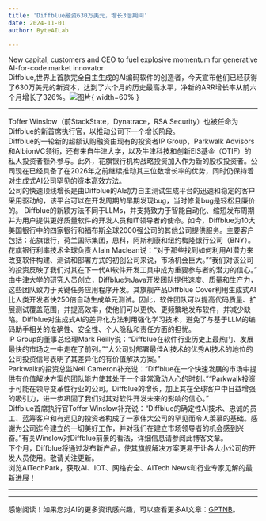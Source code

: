 ```yaml
---
title: 'Diffblue融资630万美元，增长3倍期间'
date: 2024-11-01
author: ByteAILab

---
```


New capital, customers and CEO to fuel explosive momentum for generative AI-for-code market innovator  
Diffblue,世界上首款完全自主生成的AI编码软件的创造者，今天宣布他们已经获得了630万美元的新资本，达到了六个月的历史最高水平，净新的ARR增长率从前六个月增长了326%。![图片](https://ai-techpark.com/wp-content/uploads/2024/10/Diffblue-960x540.jpg){ width=60% }

---
 Toffer Winslow（前StackState，Dynatrace，RSA Security）也被任命为Diffblue的新首席执行官，以推动公司下一个增长阶段。  
Diffblue的一轮新的超额认购融资由现有的投资者IP Group，Parkwalk Advisors和AlbionVC领衔，还有来自牛津大学，以及牛津科技和创新EIS基金（OTIF）的私人投资者额外参与。此外，花旗银行机构战略投资加入作为新的股权投资者。公司现在已经具备了在2026年之前继续推动其三位数增长率的优势，同时仍保持着对生成式AI公司罕见的资本高效方法。  
公司的快速顶线增长是由Diffblue的AI动力自主测试生成平台的迅速和稳定的客户采用驱动的，该平台可以在开发周期的早期发现bug，当时修复bug是轻松且廉价的。 Diffblue的新颖方法不同于LLMs，并支持致力于智能自动化、缩短发布周期并为用户提供更好质量软件的开发人员和IT领导者的使命。如今，Diffblue为10大美国银行中的四家银行和福布斯全球2000强公司的其他公司提供服务。主要客户包括：花旗银行，荷兰国际集团，思科，阿斯利康和纽约梅隆银行公司（BNY）。  
花旗银行利率技术全球负责人Iain Maclean说：“对于那些找到如何利用AI潜力来改变软件构建、测试和部署方式的初创公司来说，市场机会巨大。”“我们对该公司的投资反映了我们对其在下一代AI软件开发工具中成为重要参与者的潜力的信心。”  
由牛津大学的研究人员创立，Diffblue为Java开发团队提供速度、质量和生产力，这些团队致力于关键任务应用程序开发。其旗舰产品Diffblue Cover利用生成式AI比人类开发者快250倍自动生成单元测试。因此，软件团队可以提高代码质量、扩展测试覆盖范围，并提高效率，使他们可以更快、更频繁地发布软件，并减少缺陷。Diffblue对生成式AI的差异化方法利用强化学习技术，避免了与基于LLM的编码助手相关的准确性、安全性、个人隐私和责任方面的担忧。  
IP Group的董事总经理Mark Reilly说：“Diffblue在软件行业历史上最热门、发展最快的市场之一中走在了前列。”“大公司对部署最佳AI技术的优秀AI技术的地位的公司投资信号表明了其差异化的有价值解决方案。”  
Parkwalk的投资总监Neil Cameron补充说：“Diffblue在一个快速发展的市场中提供有价值解决方案的团队能力使其处于一个非常激动人心的时刻。”“Parkwalk投资于可能在领导变革性行业的公司。Diffblue的增长，加上其在全球客户中日益增强的吸引力，进一步巩固了我们对其对软件开发未来的影响的信心。”  
Diffblue首席执行官Toffer Winslow补充说：“Diffblue的确定性AI技术、忠诚的员工、蓝筹客户和有远见的投资者构成了一家伟大公司的罕见而令人羡慕的基础。感谢为公司迄今建立的一切美好工作，并对我们在建立市场领导者的机会感到兴奋。”有关Winslow对Diffblue前景的看法，详细信息请参阅此博客文章。  
下个月，Diffblue将通过发布新产品，使其旗舰解决方案更易于让各大小公司的开发人员使用。敬请关注更新。  
浏览AITechPark，获取AI、IOT、网络安全、AITech News和行业专家见解的最新进展！  

---
---
感谢阅读！如果您对AI的更多资讯感兴趣，可以查看更多AI文章：[GPTNB](https://gptnb.com)。